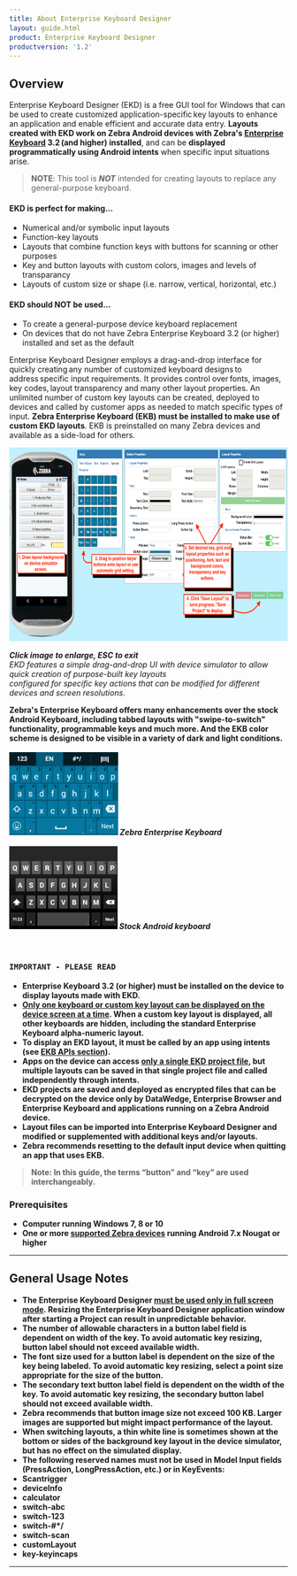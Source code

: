 ```yaml
---
title: About Enterprise Keyboard Designer
layout: guide.html
product: Enterprise Keyboard Designer
productversion: '1.2'
---
```


## Overview

Enterprise Keyboard Designer (EKD) is a free GUI tool for Windows that can be used to create customized application-specific key layouts to enhance an application and enable efficient and accurate data entry. **Layouts created with EKD work on Zebra Android devices with Zebra's [Enterprise Keyboard](/enterprise-keyboard) 3.2 (and higher) installed**, and can be **displayed programmatically using Android intents** when specific input situations arise.

>**NOTE**: This tool is ***NOT*** intended for creating layouts to replace any general-purpose keyboard.

<!-- do not use this image; some laouyts are not yet possible. 
<img alt="" style="height:350px" src="ekd_use_cases.png"/>

***Click image to enlarge, ESC to exit***
<br>
 -->

#### EKD is perfect for making...
* Numerical and/or symbolic input layouts 
* Function-key layouts
* Layouts that combine function keys with buttons for scanning or other purposes
* Key and button layouts with custom colors, images and levels of transparancy
* Layouts of custom size or shape (i.e. narrow, vertical, horizontal, etc.)

#### EKD should NOT be used...
* To create a general-purpose device keyboard replacement
* On devices that do not have Zebra Enterprise Keyboard 3.2 (or higher) installed and set as the default

Enterprise Keyboard Designer employs a drag-and-drop interface for quickly creating any number of customized keyboard designs to address specific input requirements. It provides control over fonts, images, key codes, layout transparency and many other layout properties. An unlimited number of custom key layouts can be created, deployed to devices and called by customer apps as needed to match specific types of input. **Zebra Enterprise Keyboard (EKB) must be installed to make use of custom EKD layouts**. EKB is preinstalled on many Zebra devices and available as a side-load for others. 

<img alt="" style="height:350px" src="ekd_main_steps.png"/>

***Click image to enlarge, ESC to exit***<br>*EKD features a simple drag-and-drop UI with device simulator to allow quick creation of purpose-built key layouts <br>configured for specific key actions that can be modified for different devices and screen resolutions*.

<b>Zebra's Enterprise Keyboard offers many enhancements over the stock Android Keyboard, including tabbed layouts with "swipe-to-switch" functionality, programmable keys and much more. And the EKB color scheme is designed to be visible in a variety of dark and light conditions. 
<br>
<br>
<img alt="" style="height:150px" src="keyboard_alone.png"/>
***Zebra Enterprise Keyboard***
<br>
<br>
<img alt="" style="height:150px" src="keyboard_android.png"/>
***Stock Android keyboard***

<br>

### `IMPORTANT - PLEASE READ`
* **Enterprise Keyboard 3.2 (or higher) must be installed on the device** to display layouts made with EKD.
* **<u>Only one keyboard or custom key layout can be displayed on the device screen at a time</u>**. When a custom key layout is displayed, all other keyboards are hidden, including the standard Enterprise Keyboard alpha-numeric layout. 
* **To display an EKD layout, it must be called by an app using intents** (see [EKB APIs section](/enterprise-keyboard/latest/guide/apis)).
* **Apps on the device can access <u>only a single EKD project file</u>**, but multiple layouts can be saved in that single project file and called independently through intents.  
* EKD projects are saved and deployed as encrypted files that can be decrypted on the device only by **DataWedge, Enterprise Browser and Enterprise Keyboard** and applications running on a Zebra Android device. 
* Layout files can be imported into Enterprise Keyboard Designer and modified or supplemented with additional keys and/or layouts. 
* **Zebra recommends resetting to the default input device when quitting an app that uses EKB**. 

> **Note**: In this guide, the terms “button” and “key” are used interchangeably. 

### Prerequisites

* Computer running Windows 7, 8 or 10
* One or more [supported Zebra devices](/enterprise-keyboard/3-2/download/) running Android 7.x Nougat or higher 

-----

## General Usage Notes

* **The Enterprise Keyboard Designer <u>must be used only in full screen mode**</u>. Resizing the Enterprise Keyboard Designer application window after starting a Project can result in unpredictable behavior. 
* **The number of allowable characters in a button label field is dependent on width of the key**. To avoid automatic key resizing, button label should not exceed available width. 
* **The font size used for a button label is dependent on the size of the key being labeled**. To avoid automatic key resizing, select a point size appropriate for the size of the button.
* **The secondary text button label field is dependent on the width of the key**. To avoid automatic key resizing, the secondary button label should not exceed available width.
* **Zebra recommends that button image size not exceed 100 KB**. Larger images are supported but might impact performance of the layout. 
* When switching layouts, a thin white line is sometimes shown at the bottom or sides of the background key layout in the device simulator, but has no effect on the simulated display.
* The following reserved names must not be used in Model Input fields (PressAction, LongPressAction, etc.) or in KeyEvents: 
 * Scantrigger
 * deviceInfo
 * calculator
 * switch-abc
 * switch-123
 * switch-&#35;&#42;&#47;
 * switch-scan
 * customLayout
 * key-keyincaps

-----